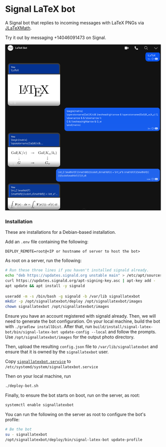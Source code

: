 # Signal LaTeX bot

A Signal bot that replies to incoming messages with LaTeX PNGs via
[JLaTeXMath](https://github.com/opencollab/jlatexmath).

Try it out by messaging +14046091473 on Signal.

![An example of the LaTeX bot output](./images/latexbotexample.png)

### Installation

These are installations for a Debian-based installation.

Add an `.env` file containing the following:

```plain
DEPLOY_REMOTE=root@<IP or hostname of server to host the bot>
```

As root on a server, run the following:

```bash
# Run these three lines if you haven't installed signald already.
echo "deb https://updates.signald.org unstable main" > /etc/apt/sources.list.d/signald.list
curl https://updates.signald.org/apt-signing-key.asc | apt-key add -
apt update && apt install -y signald

useradd -m -s /bin/bash -g signald -b /var/lib signallatexbot
mkdir -p /opt/signallatexbot/deploy /opt/signallatexbot/images
chown signallatexbot /opt/signallatexbot/images
```

Ensure you have an account registered with signald already. Then, we will need to generate the bot configuration. On
your local machine, build the bot with `./gradlew installDist`. After that, run
`build/install/signal-latex-bot/bin/signal-latex-bot update-config --local` and follow the prompts. Use
`/opt/signallatexbot/images` for the output photo directory.

Then, upload the resulting `config.json` file to `/var/lib/signallatexbot` and ensure that it is owned by the
`signallatexbot` user.

Copy [`signallatexbot.service`](./signallatexbot.service) to `/etc/systemd/system/signallatexbot.service`

Then on your local machine, run

```bash
./deploy-bot.sh
```

Finally, to ensure the bot starts on boot, run on the server, as root:

```bash
systemctl enable signallatexbot
```

You can run the following on the server as root to configure the bot's profile:

```bash
# Be the bot
su - signallatexbot
/opt/signallatexbot/deploy/bin/signal-latex-bot update-profile
```
